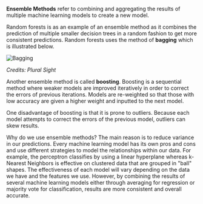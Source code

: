 **Ensemble Methods** refer to combining and aggregating the results of multiple machine learning models to create a new model.

Random forests is as an example of an ensemble method as it combines the prediction of multiple smaller decision trees in a random fashion to get more consistent predictions. Random forests uses the method of **bagging** which is illustrated below.

![Bagging](https://miro.medium.com/v2/resize:fit:1200/0*fdDu8RbNLoUzrrlF.jpeg)

*Credits: Plural Sight*

Another ensemble method is called **boosting**. Boosting is a sequential method where weaker models are improved iteratively in order to correct the errors of previous iterations. Models are re-weighted so that those with low accuracy are given a higher weight and inputted to the next model. 

One disadvantage of boosting is that it is prone to outliers. Because each model attempts to correct the errors of the previous model, outliers can skew results. 


Why do we use ensemble methods? The main reason is to reduce variance in our predictions. Every machine learning model has its own pros and cons and use different strategies to model the relationships within our data. For example, the perceptron classifies by using a linear hyperplane whereas k-Nearest Neighbors is effective on clustered data that are grouped in "ball" shapes. The effectiveness of each model will vary depending on the data we have and the features we use. However, by combining the results of several machine learning models either through averaging for regression or majority vote for classification, results are more consistent and overall accurate. 